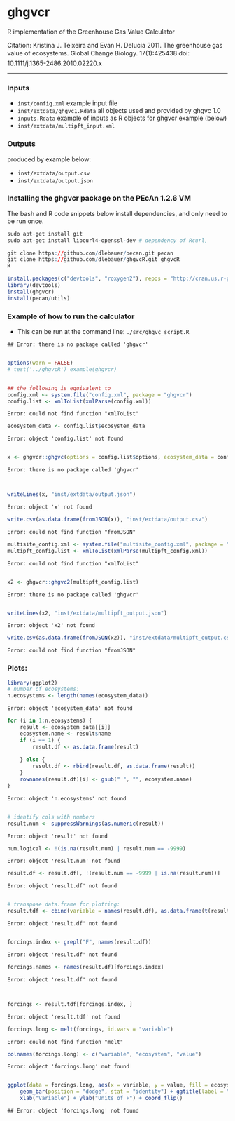 ghgvcr
======

R implementation of the Greenhouse Gas Value Calculator

Citation: Kristina J. Teixeira and Evan H. Delucia 2011. The greenhouse gas value of ecosystems. Global Change Biology. 17(1):425438 doi: 10.1111/j.1365-2486.2010.02220.x

-------

### Inputs

* `inst/config.xml` example input file
* `inst/extdata/ghgvc1.Rdata` all objects used and provided by ghgvc 1.0
* `inputs.Rdata` example of inputs as R objects for ghgvcr example (below)
* `inst/extdata/multipft_input.xml`

### Outputs 

produced by example below:

* `inst/extdata/output.csv`
* `inst/extdata/output.json`

### Installing the ghgvcr package on the PEcAn 1.2.6 VM

The bash and R code snippets below install dependencies, and only need to be run once. 


```r
sudo apt-get install git
sudo apt-get install libcurl4-openssl-dev # dependency of Rcurl, 

git clone https://github.com/dlebauer/pecan.git pecan
git clone https://github.com/dlebauer/ghgvcR.git ghgvcR
R 
```



```r
install.packages(c("devtools", "roxygen2"), repos = "http://cran.us.r-project.org")
library(devtools)
install(ghgvcr)
install(pecan/utils)
```


### Example of how to run the calculator

* This can be run at the command line: `./src/ghgvc_script.R`


```
## Error: there is no package called 'ghgvcr'
```



```r

options(warn = FALSE)
# test('../ghgvcR') example(ghgvcr)


## the following is equivalent to
config.xml <- system.file("config.xml", package = "ghgvcr")
config.list <- xmlToList(xmlParse(config.xml))
```

```
Error: could not find function "xmlToList"
```

```r
ecosystem_data <- config.list$ecosystem_data
```

```
Error: object 'config.list' not found
```

```r

x <- ghgvcr::ghgvc(options = config.list$options, ecosystem_data = config.list$ecosystem_data)
```

```
Error: there is no package called 'ghgvcr'
```

```r


writeLines(x, "inst/extdata/output.json")
```

```
Error: object 'x' not found
```

```r
write.csv(as.data.frame(fromJSON(x)), "inst/extdata/output.csv")
```

```
Error: could not find function "fromJSON"
```



```r
multisite_config.xml <- system.file("multisite_config.xml", package = "ghgvcr")
multipft_config.list <- xmlToList(xmlParse(multipft_config.xml))
```

```
Error: could not find function "xmlToList"
```

```r

x2 <- ghgvcr::ghgvc2(multipft_config.list)
```

```
Error: there is no package called 'ghgvcr'
```

```r

writeLines(x2, "inst/extdata/multipft_output.json")
```

```
Error: object 'x2' not found
```

```r
write.csv(as.data.frame(fromJSON(x2)), "inst/extdata/multipft_output.csv")
```

```
Error: could not find function "fromJSON"
```


### Plots:


```r
library(ggplot2)
# number of ecosystems:
n.ecosystems <- length(names(ecosystem_data))
```

```
Error: object 'ecosystem_data' not found
```

```r
for (i in 1:n.ecosystems) {
    result <- ecosystem_data[[i]]
    ecosystem.name <- result$name
    if (i == 1) {
        result.df <- as.data.frame(result)
        
    } else {
        result.df <- rbind(result.df, as.data.frame(result))
    }
    rownames(result.df)[i] <- gsub(" ", "", ecosystem.name)
}
```

```
Error: object 'n.ecosystems' not found
```

```r

# identify cols with numbers
result.num <- suppressWarnings(as.numeric(result))
```

```
Error: object 'result' not found
```

```r
num.logical <- !(is.na(result.num) | result.num == -9999)
```

```
Error: object 'result.num' not found
```

```r
result.df <- result.df[, !(result.num == -9999 | is.na(result.num))]
```

```
Error: object 'result.df' not found
```

```r

# transpose data.frame for plotting:
result.tdf <- cbind(variable = names(result.df), as.data.frame(t(result.df)))
```

```
Error: object 'result.df' not found
```

```r

forcings.index <- grepl("F", names(result.df))
```

```
Error: object 'result.df' not found
```

```r
forcings.names <- names(result.df)[forcings.index]
```

```
Error: object 'result.df' not found
```

```r


forcings <- result.tdf[forcings.index, ]
```

```
Error: object 'result.tdf' not found
```

```r
forcings.long <- melt(forcings, id.vars = "variable")
```

```
Error: could not find function "melt"
```

```r
colnames(forcings.long) <- c("variable", "ecosystem", "value")
```

```
Error: object 'forcings.long' not found
```

```r

```




```r
ggplot(data = forcings.long, aes(x = variable, y = value, fill = ecosystem)) + 
    geom_bar(position = "dodge", stat = "identity") + ggtitle(label = "Example plot: values of F for two ecosystems") + 
    xlab("Variable") + ylab("Units of F") + coord_flip()
```

```
## Error: object 'forcings.long' not found
```


